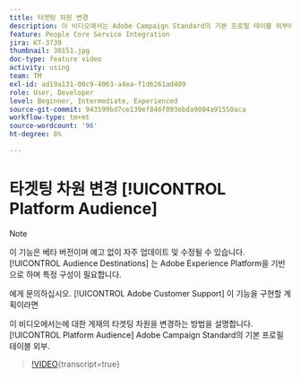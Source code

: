 ```yaml
---
title: 타겟팅 차원 변경
description: 이 비디오에서는 Adobe Campaign Standard의 기본 프로필 테이블 외부에 있는 Platform 대상에 대한 게재 타깃팅 차원을 변경하는 방법을 설명합니다.
feature: People Core Service Integration
jira: KT-3739
thumbnail: 30151.jpg
doc-type: feature video
activity: using
team: TM
exl-id: ad19a131-00c9-4063-a4ea-f1d6261ad409
role: User, Developer
level: Beginner, Intermediate, Experienced
source-git-commit: 943599bd7ce139ef846f093ebda9084a91550aca
workflow-type: tm+mt
source-wordcount: '96'
ht-degree: 8%

---
```


# 타겟팅 차원 변경 [!UICONTROL Platform Audience]

>[!NOTE]
>
>이 기능은 베타 버전이며 예고 없이 자주 업데이트 및 수정될 수 있습니다. [!UICONTROL Audience Destinations] 는 Adobe Experience Platform을 기반으로 하며 특정 구성이 필요합니다.
>
>에게 문의하십시오. [!UICONTROL Adobe Customer Support] 이 기능을 구현할 계획이라면

이 비디오에서는에 대한 게재의 타겟팅 차원을 변경하는 방법을 설명합니다. [!UICONTROL Platform Audience] Adobe Campaign Standard의 기본 프로필 테이블 외부.

>[!VIDEO](https://video.tv.adobe.com/v/30151?learn=on){transcript=true}
